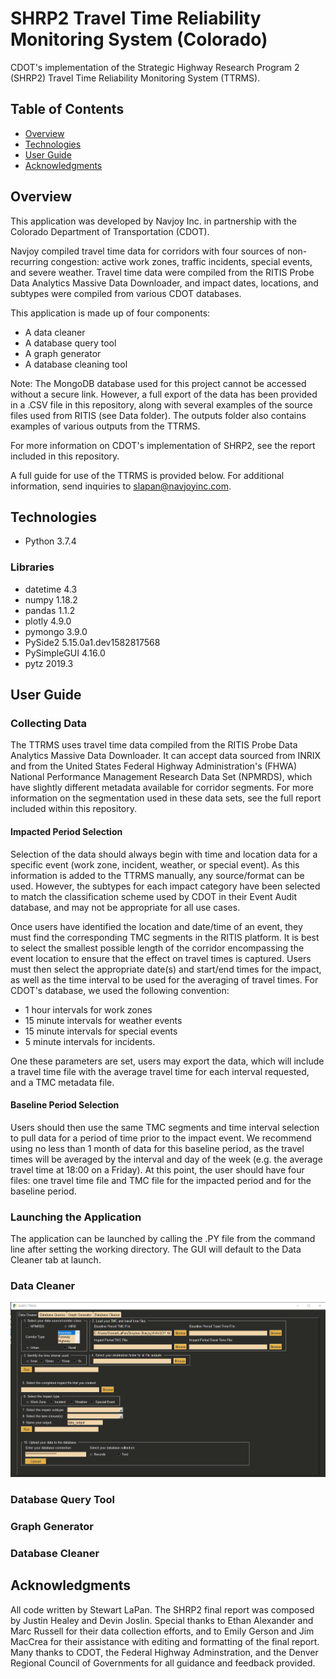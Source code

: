 # SHRP2 Travel Time Reliability Monitoring System (Colorado)
CDOT's implementation of the Strategic Highway Research Program 2 (SHRP2) Travel Time Reliability Monitoring System (TTRMS).

## Table of Contents
* [Overview](https://github.com/sjlapan/SHRP2_TTRMS_Data_Cleaner/blob/master/README.md#overview)
* [Technologies](https://github.com/sjlapan/SHRP2_TTRMS_Data_Cleaner/blob/master/README.md#technologies)
* [User Guide](https://github.com/sjlapan/SHRP2_TTRMS_Data_Cleaner/blob/master/README.md#user-guide)
* [Acknowledgments](https://github.com/sjlapan/SHRP2_TTRMS_Data_Cleaner/blob/master/README.md#acknowledgements)

## Overview
This application was developed by Navjoy Inc. in partnership with the Colorado Department of Transportation (CDOT).

Navjoy compiled travel time data for corridors with four sources of non-recurring congestion: active work zones, traffic incidents, special events, and severe weather. Travel time data were compiled from the RITIS Probe Data Analytics Massive Data Downloader, and impact dates, locations, and subtypes were compiled from various CDOT databases.

This application is made up of four components:

* A data cleaner
* A database query tool
* A graph generator
* A database cleaning tool

Note: The MongoDB database used for this project cannot be accessed without a secure link. However, a full export of the data has been provided in a .CSV file in this repository, along with several examples of the source files used from RITIS (see Data folder). The outputs folder also contains examples of various outputs from the TTRMS.

For more information on CDOT's implementation of SHRP2, see the report included in this repository.

A full guide for use of the TTRMS is provided below. For additional information, send inquiries to slapan@navjoyinc.com.

## Technologies
* Python 3.7.4

### Libraries
* datetime 4.3
* numpy 1.18.2
* pandas 1.1.2
* plotly 4.9.0
* pymongo 3.9.0
* PySide2 5.15.0a1.dev1582817568
* PySimpleGUI 4.16.0
* pytz 2019.3

## User Guide
### Collecting Data

The TTRMS uses travel time data compiled from the RITIS Probe Data Analytics Massive Data Downloader. It can accept data sourced from INRIX and from the United States Federal Highway Administration's (FHWA) National Performance Management Research Data Set (NPMRDS), which have slightly different metadata available for corridor segments. For more information on the segmentation used in these data sets, see the full report included within this repository.

#### Impacted Period Selection
Selection of the data should always begin with time and location data for a specific event (work zone, incident, weather, or special event). As this information is added to the TTRMS manually, any source/format can be used. However, the subtypes for each impact category have been selected to match the classification scheme used by CDOT in their Event Audit database, and may not be appropriate for all use cases.

Once users have identified the location and date/time of an event, they must find the corresponding TMC segments in the RITIS platform. It is best to select the smallest possible length of the corridor encompassing the event location to ensure that the effect on travel times is captured. Users must then select the appropriate date(s) and start/end times for the impact, as well as the time interval to be used for the averaging of travel times. For CDOT's database, we used the following convention:

* 1 hour intervals for work zones
* 15 minute intervals for weather events
* 15 minute intervals for special events
* 5 minute intervals for incidents.

One these parameters are set, users may export the data, which will include a travel time file with the average travel time for each interval requested, and a TMC metadata file. 

#### Baseline Period Selection
Users should then use the same TMC segments and time interval selection to pull data for a period of time prior to the impact event. We recommend using no less than 1 month of data for this baseline period, as the travel times will be averaged by the interval and day of the week (e.g. the average travel time at 18:00 on a Friday). At this point, the user should have four files: one travel time file and TMC file for the impacted period and for the baseline period.
### Launching the Application

The application can be launched by calling the .PY file from the command line after setting the working directory. The GUI will default to the Data Cleaner tab at launch.

### Data Cleaner

![Data Cleaner GUI](/Images/ttrms_data_cleaner.png)

### Database Query Tool

### Graph Generator

### Database Cleaner


## Acknowledgments
All code written by Stewart LaPan. The SHRP2 final report was composed by Justin Healey and Devin Joslin. Special thanks to Ethan Alexander and Marc Russell for their data collection efforts, and to Emily Gerson and Jim MacCrea for their assistance with editing and formatting of the final report. Many thanks to CDOT, the Federal Highway Adminstration, and the Denver Regional Council of Governments for all guidance and feedback provided.
